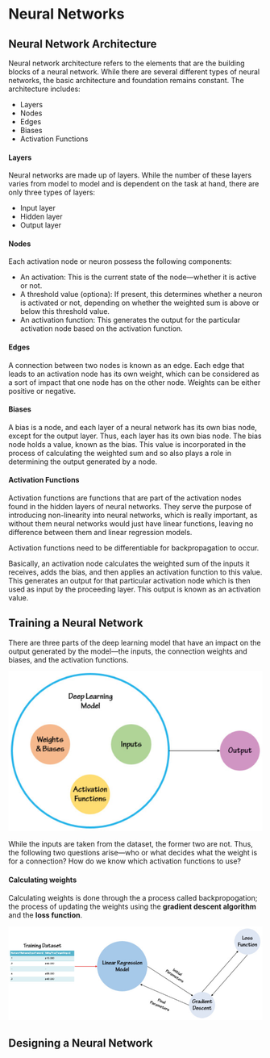 # Neural Networks

## Neural Network Architecture

Neural network architecture refers to the elements that are the building blocks of a neural network. While there are several different types of neural networks, the basic architecture and foundation remains constant. The architecture includes:

- Layers
- Nodes
- Edges
- Biases
- Activation Functions

#### Layers

Neural networks are made up of layers. While the number of these layers varies from model to model and is dependent on the task at hand, there are only three types of layers:

- Input layer
- Hidden layer
- Output layer

#### Nodes

Each activation node or neuron possess the following components:

- An activation: This is the current state of the node—whether it is active or not.
- A threshold value (optiona): If present, this determines whether a neuron is activated or not, depending on whether the weighted sum is above or below this threshold value.
- An activation function: This generates the output for the particular activation node based on the activation function.

#### Edges

A connection between two nodes is known as an edge. Each edge that leads to an activation node has its own weight, which can be considered as a sort of impact that one node has on the other node. Weights can be either positive or negative.

#### Biases

A bias is a node, and each layer of a neural network has its own bias node, except for the output layer. Thus, each layer has its own bias node. The bias node holds a value, known as the bias. This value is incorporated in the process of calculating the weighted sum and so also plays a role in determining the output generated by a node.

#### Activation Functions

Activation functions are functions that are part of the activation nodes found in the hidden layers of neural networks. They serve the purpose of introducing non-linearity into neural networks, which is really important, as without them neural networks would just have linear functions, leaving no difference between them and linear regression models.

Activation functions need to be differentiable for backpropagation to occur. 

Basically, an activation node calculates the weighted sum of the inputs it receives, adds the bias, and then applies an activation function to this value. This generates an output for that particular activation node which is then used as input by the proceeding layer. This output is known as an activation value.

## Training a Neural Network

There are three parts of the deep learning model that have an impact on the output generated by the model—the inputs, the connection weights and biases, and the activation functions.

![Deep learning model](../assets/deep_learning_model.PNG)

While the inputs are taken from the dataset, the former two are not. Thus, the following two questions arise—who or what decides what the weight is for a connection? How do we know which activation functions to use?


#### Calculating weights

Calculating weights is done through the a process called backpropogation; the process of updating the weights using the <strong>gradient descent algorithm</strong> and the <strong>loss function</strong>.

![Training a model](../assets/training_a_model.PNG)

## Designing a Neural Network



